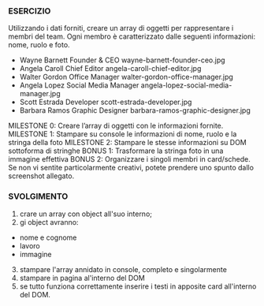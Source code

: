 ### ESERCIZIO
Utilizzando i dati forniti, creare un array di oggetti per rappresentare i membri del team.
Ogni membro è caratterizzato dalle seguenti informazioni: nome, ruolo e foto.

- Wayne Barnett	Founder & CEO	        wayne-barnett-founder-ceo.jpg
- Angela Caroll	Chief Editor	        angela-caroll-chief-editor.jpg
- Walter Gordon	Office Manager	        walter-gordon-office-manager.jpg
- Angela Lopez	Social Media Manager	angela-lopez-social-media-manager.jpg
- Scott Estrada	Developer	            scott-estrada-developer.jpg
- Barbara Ramos	Graphic Designer	    barbara-ramos-graphic-designer.jpg

MILESTONE 0:
Creare l’array di oggetti con le informazioni fornite.
MILESTONE 1:
Stampare su console le informazioni di nome, ruolo e la stringa della foto
MILESTONE 2:
Stampare le stesse informazioni su DOM sottoforma di stringhe
BONUS 1:
Trasformare la stringa foto in una immagine effettiva
BONUS 2:
Organizzare i singoli membri in card/schede. Se non vi sentite particolarmente creativi, potete prendere uno spunto dallo screenshot allegato.

### SVOLGIMENTO
1. crare un array con object all'suo interno;
2. gi object avranno:
  - nome e cognome
  - lavoro
  - immagine
3. stampare l'array annidato in console, completo e singolarmente
4. stampare in pagina al'interno del DOM
5. se tutto funziona correttamente inserire i testi in apposite card all'interno del DOM.
